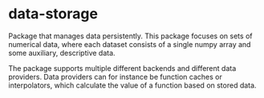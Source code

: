 # data-storage
Package that manages data persistently. This package focuses on sets of
numerical data, where each dataset consists of a single numpy array and some
auxiliary, descriptive data. 

The package supports multiple different backends and different data providers.
Data providers can for instance be function caches or interpolators, which
calculate the value of a function based on stored data.
